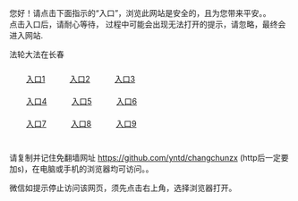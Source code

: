 您好！请点击下面指示的“入口”，浏览此网站是安全的，且为您带来平安。。 <br/>
点击入口后，请耐心等待， 过程中可能会出现无法打开的提示，请忽略，最终会进入网站. </br>

法轮大法在长春<br/>
<div style="padding:10px"><a style="margin:20px" target="_blank" href="https://dhsqbkkf6i6wc.cloudfront.net/2Qpsp?lmvfqw" id="ccLink1" rel="nofollow">入口1</a> <a target="_blank" style="margin:20px" href="https://d3jz37n794g157.cloudfront.net/2Qpsp?mstdxh" id="ccLink2" rel="nofollow">入口2</a> <a style="margin:20px" target="_blank" href="https://dm4fn82nv5dgt.cloudfront.net/2Qpsp?jgykqrj" id="ccLink3" rel="nofollow">入口3</a></div>

<div style="padding:10px" ><a style="margin:20px" target="_blank" href="https://dhsqbkkf6i6wc.cloudfront.net/2Qpsp?lmvfqw" id="ccLink4" rel="nofollow">入口4</a> <a style="margin:20px" href="https://d3jz37n794g157.cloudfront.net/2Qpsp?mstdxh" target="_blank" id="ccLink5" rel="nofollow">入口5</a> <a style="margin:20px" href="https://dm4fn82nv5dgt.cloudfront.net/2Qpsp?jgykqrj" target="_blank" id="ccLink6" rel="nofollow">入口6</a></div>

<div style="padding:10px"><a style="margin:20px" target="_blank" href="https://dhsqbkkf6i6wc.cloudfront.net/2Qpsp?lmvfqw" id="ccLink7" rel="nofollow">入口7</a> <a style="margin:20px" href="https://d3jz37n794g157.cloudfront.net/2Qpsp?mstdxh" target="_blank" id="ccLink8" rel="nofollow">入口8</a> <a style="margin:20px" target="_blank" href="https://dm4fn82nv5dgt.cloudfront.net/2Qpsp?jgykqrj" id="ccLink9" rel="nofollow">入口9</a></div>

<br/>



请复制并记住免翻墙网址 https://github.com/yntd/changchunzx (http后一定要加s)，在电脑或手机的浏览器均可访问。。<br/>

微信如提示停止访问该网页，须先点击右上角，选择浏览器打开。
